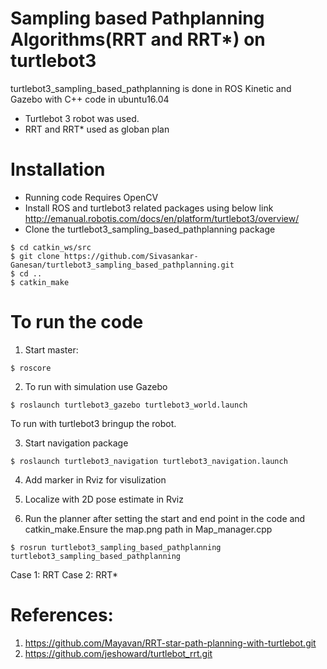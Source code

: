 
# Sampling based Pathplanning Algorithms(RRT and RRT*) on turtlebot3 

turtlebot3_sampling_based_pathplanning is done in ROS Kinetic and Gazebo with C++ code in ubuntu16.04

 * Turtlebot 3 robot was used.
 * RRT and RRT* used as globan plan
 
# Installation

* Running code Requires OpenCV
* Install ROS and turtlebot3 related packages using below link
http://emanual.robotis.com/docs/en/platform/turtlebot3/overview/
* Clone the turtlebot3_sampling_based_pathplanning package
```
$ cd catkin_ws/src
$ git clone https://github.com/Sivasankar-Ganesan/turtlebot3_sampling_based_pathplanning.git
$ cd ..
$ catkin_make
```


#  To run the code

1. Start master:
```
$ roscore
```
2. To run with simulation use Gazebo
```
$ roslaunch turtlebot3_gazebo turtlebot3_world.launch 
```
To run with turtlebot3 bringup the robot.

3. Start navigation package
```
$ roslaunch turtlebot3_navigation turtlebot3_navigation.launch
```
4.  Add marker in Rviz for visulization

5.  Localize with 2D pose estimate in Rviz

6. Run the planner after setting the start and end point in the code and catkin_make.Ensure the map.png path in Map_manager.cpp
```
$ rosrun turtlebot3_sampling_based_pathplanning turtlebot3_sampling_based_pathplanning
```
Case 1: RRT
Case 2: RRT*

# References:
1. https://github.com/Mayavan/RRT-star-path-planning-with-turtlebot.git
2. https://github.com/jeshoward/turtlebot_rrt.git 

